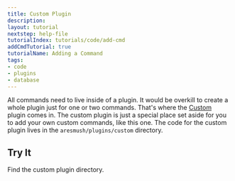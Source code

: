 ```yaml
---
title: Custom Plugin
description: 
layout: tutorial
nextstep: help-file
tutorialIndex: tutorials/code/add-cmd
addCmdTutorial: true
tutorialName: Adding a Command
tags:
- code
- plugins
- database
---
```


All commands need to live inside of a plugin.  It would be overkill to create a whole plugin just for one or two commands.  That's where the [Custom](/tutorials/code/custom.html) plugin comes in.  The custom plugin is just a special place set aside for you to add your own custom commands, like this one.  The code for the custom plugin lives in the `aresmush/plugins/custom` directory.

## Try It

Find the custom plugin directory.